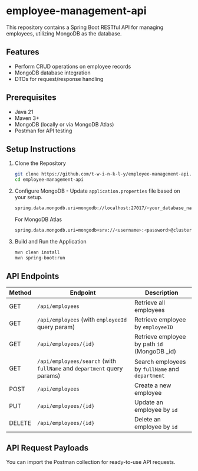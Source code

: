 # employee-management-api

This repository contains a Spring Boot RESTful API for managing employees, utilizing MongoDB as the database.

## Features
* Perform CRUD operations on employee records
* MongoDB database integration
* DTOs for request/response handling

## Prerequisites
* Java 21
* Maven 3+
* MongoDB (locally or via MongoDB Atlas)
* Postman for API testing

## Setup Instructions
1. Clone the Repository <br>
    ```sh
    git clone https://github.com/t-w-i-n-k-l-y/employee-management-api.git
    cd employee-management-api
    ```
2. Configure MongoDB - Update `application.properties` file based on your setup.
    ```sh
    spring.data.mongodb.uri=mongodb://localhost:27017/<your_database_name>
    ```
    For MongoDB Atlas
    ```sh 
    spring.data.mongodb.uri=mongodb+srv://<username>:<password>@cluster0.mongodb.net/<your_database_name>?retryWrites=true&w=majority
    ```

3. Build and Run the Application
    ```sh
    mvn clean install
    mvn spring-boot:run
    ```

## API Endpoints

| Method | Endpoint                                                                | Description                                     |
|--------|-------------------------------------------------------------------------|-------------------------------------------------|
| GET    | `/api/employees`                                                        | Retrieve all employees                          |
| GET    | `/api/employees` (with `employeeId` query param)                        | Retrieve employee by `employeeID`               |
| GET    | `/api/employees/{id}`                                                   | Retrieve employee by path `id` (MongoDB _id)    |
| GET    | `/api/employees/search` (with `fullName` and `department` query params) | Search employees by `fullName` and `department` |
| POST   | `/api/employees`                                                        | Create a new employee                           |
| PUT    | `/api/employees/{id}`                                                   | Update an employee by `id`                      |
| DELETE | `/api/employees/{id}`                                                   | Delete an employee by `id`                      |

## API Request Payloads
You can import the Postman collection for ready-to-use API requests.
